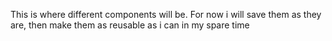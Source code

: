This is where different components will be. For now i will save them as they are, then make them as reusable as i can in my spare time
